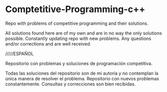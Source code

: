 # Comptetitive-Programming-c++
Repo with problems of competitive programming and their solutions.

All solutions found here are of my own and are in no way the only solutions possible.
Constantly updating repo with new problems.
Any questions and/or corrections and are well received.

/////ESPAÑOL

Repositorio con problemas y soluciones de programación competitiva. 

Todas las soluciones del repositorio son de mi autoría y no contemplan la única manera de resolver el problema.
Repositorio con nuevos problemas constantemente.
Consultas y correcciones son bien recibidas.
